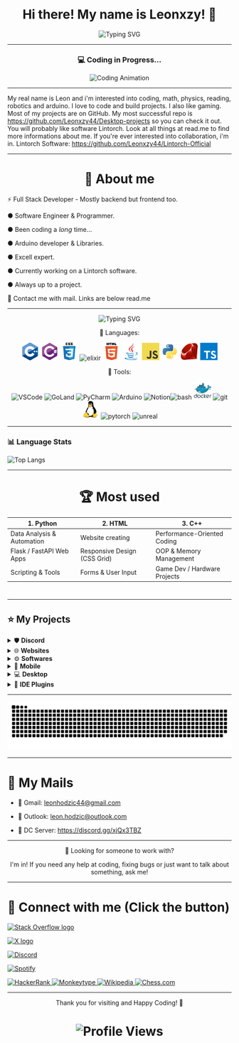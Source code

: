 <h1 align="center">Hi there! My name is Leonxzy! 👋 </h1>


<p align="center">
  <img src="https://readme-typing-svg.herokuapp.com?font=Fira+Code&size=25&pause=1000&color=1E90FF&center=true&vCenter=true&width=500&lines=%E2%80%8BSoftware+Developer+%7C+Programmer;%E2%80%8BOpen+Source+Enthusiast;%E2%80%8BTech+Explorer+%7C+Robotics" alt="Typing SVG" />
</p>

---

<div align="center">

### 💻 Coding in Progress...

![Coding Animation](https://media.giphy.com/media/qgQUggAC3Pfv687qPC/giphy.gif)

</div>


---


  


</p>

My real name is Leon and i'm interested into coding, math, physics, reading, robotics and arduino. I love to code and build projects. I also like gaming. Most of my projects are on GitHub. My most successful repo is https://github.com/Leonxzy44/Desktop-projects so you can check it out. You will probably like software Lintorch. Look at all things at read.me to find more informations about me. If you're ever interested into collaboration, i'm in. Lintorch Software: https://github.com/Leonxzy44/Lintorch-Official

---
<h1 align="center">💫 About me </h1>

<p align="center">

⚡ Full Stack Developer - Mostly backend but frontend too.

● Software Engineer & Programmer.

● Been coding a 𝘭𝘰𝘯𝘨 time...

● Arduino developer & Libraries.

● Excell expert.

● Currently working on a Lintorch software.

● Always up to a project.

📧 Contact me with mail. Links are below read.me

</p>

---



<p align="center">
  <img src="https://readme-typing-svg.herokuapp.com?font=Fira+Code&size=25&pause=1000&color=FFA500&center=true&vCenter=true&width=500&lines=Can't+start+coding+without+coffee;Mostly+coding+in+Python;Preferring+Backend;Coding+every+day" alt="Typing SVG" />
</p>



<p align="center">
  🧠 Languages:
<p align="center"> <a  target="_blank" rel="noreferrer"> <img src="https://raw.githubusercontent.com/devicons/devicon/master/icons/cplusplus/cplusplus-original.svg" alt="cplusplus" width="40" height="40"/> </a> <a  target="_blank" rel="noreferrer"> <img src="https://raw.githubusercontent.com/devicons/devicon/master/icons/csharp/csharp-original.svg" alt="csharp" width="40" height="40"/> </a> <a target="_blank" rel="noreferrer"> <img src="https://raw.githubusercontent.com/devicons/devicon/master/icons/css3/css3-original-wordmark.svg" alt="css3" width="40" height="40"/> </a> <a target="_blank" rel="noreferrer"> <img src="https://www.vectorlogo.zone/logos/elixir-lang/elixir-lang-icon.svg" alt="elixir" width="40" height="40"/> </a> <a target="_blank" rel="noreferrer"> <img src="https://raw.githubusercontent.com/devicons/devicon/master/icons/html5/html5-original-wordmark.svg" alt="html5" width="40" height="40"/> </a> <a target="_blank" rel="noreferrer"> <img src="https://raw.githubusercontent.com/devicons/devicon/master/icons/java/java-original.svg" alt="java" width="40" height="40"/> </a> <a target="_blank" rel="noreferrer"> <img src="https://raw.githubusercontent.com/devicons/devicon/master/icons/javascript/javascript-original.svg" alt="javascript" width="40" height="40"/> </a> <a target="_blank" rel="noreferrer"> <img src="https://raw.githubusercontent.com/devicons/devicon/master/icons/python/python-original.svg" alt="python" width="40" height="40"/> </a> <a target="_blank" rel="noreferrer"> <img src="https://raw.githubusercontent.com/devicons/devicon/master/icons/ruby/ruby-original.svg" alt="ruby" width="40" height="40"/> </a> <a target="_blank" rel="noreferrer"> <img src="https://raw.githubusercontent.com/devicons/devicon/master/icons/typescript/typescript-original.svg" alt="typescript" width="40" height="40"/> </a> </p>



<p align="center">
 📖 Tools:

</p>
<p align="center">
  <img src="https://cdn.jsdelivr.net/gh/devicons/devicon/icons/vscode/vscode-original.svg" alt="VSCode" width="40" height="40"/>
  <img src="https://cdn.jsdelivr.net/gh/devicons/devicon/icons/goland/goland-original.svg" alt="GoLand" width="40" height="40"/>
  <img src="https://cdn.jsdelivr.net/gh/devicons/devicon/icons/pycharm/pycharm-original.svg" alt="PyCharm" width="40" height="40"/>
  <img src="https://cdn.jsdelivr.net/gh/devicons/devicon/icons/arduino/arduino-original.svg" alt="Arduino" width="40" height="40"/>
  <img src="https://cdn.jsdelivr.net/gh/devicons/devicon/icons/notion/notion-original.svg" alt="Notion" width="40" height="40"/



<img src="https://www.vectorlogo.zone/logos/gnu_bash/gnu_bash-icon.svg" alt="bash" width="40" height="40"/> </a> <a target="_blank" rel="noreferrer"> <img src="https://raw.githubusercontent.com/devicons/devicon/master/icons/docker/docker-original-wordmark.svg" alt="docker" width="40" height="40"/> </a> <a  target="_blank" rel="noreferrer"> <img src="https://www.vectorlogo.zone/logos/git-scm/git-scm-icon.svg" alt="git" width="40" height="40"/> </a> <a  target="_blank" rel="noreferrer"> <img src="https://raw.githubusercontent.com/devicons/devicon/master/icons/linux/linux-original.svg" alt="linux" width="40" height="40"/> </a> <a  target="_blank" rel="noreferrer"> <img src="https://www.vectorlogo.zone/logos/pytorch/pytorch-icon.svg" alt="pytorch" width="40" height="40"/> </a> <a target="_blank" rel="noreferrer"> <img src="https://raw.githubusercontent.com/kenangundogan/fontisto/036b7eca71aab1bef8e6a0518f7329f13ed62f6b/icons/svg/brand/unreal-engine.svg" alt="unreal" width="40" height="40"/> </a> </p>

</p>




---

<p align="center">


### 📊 Language Stats

![Top Langs](https://github-readme-stats.vercel.app/api/top-langs/?username=Leonxzy44&layout=compact&theme=tokyonight&hide_border=true)

</p>

---



<h1 align="center">🏆 Most used </h1

<h1 align="center">

<div align="center">  <table>   <thead>     <tr>       <th>1. <strong>Python</strong></th>       <th>2. <strong>HTML</strong></th>       <th>3. <strong>C++</strong></th>     </tr>   </thead>   <tbody>     <tr>       <td>Data Analysis & Automation</td>       <td>Website creating</td>       <td>Performance-Oriented Coding</td>     </tr>     <tr>       <td>Flask / FastAPI Web Apps</td>       <td>Responsive Design (CSS Grid)</td>       <td>OOP & Memory Management</td>     </tr>     <tr>       <td>Scripting & Tools</td>       <td>Forms & User Input</td>       <td>Game Dev / Hardware Projects</td>     </tr>   </tbody> </table>  </div>

 <h1>

 ---
 ## ⭐ My Projects

<details>
  <summary>🛡️ <b>Discord</b></summary>

  - [**ModBot**](https://github.com/YOUR_USERNAME/modbot) — Powerful moderation bot with slash commands & auto-mod.  
  - [**Musicify**](https://github.com/YOUR_USERNAME/musicify) — Music bot powered by Discord.js & Spotify API.

</details>

<details>
  <summary>🌐 <b>Websites</b></summary>

  - [**Portfolio**](https://github.com/YOUR_USERNAME/portfolio) — Personal portfolio built with Next.js + Tailwind CSS.  
  - [**Blogify**](https://github.com/YOUR_USERNAME/blogify) — Static blog engine using Astro & Markdown.

</details>

<details>
  <summary>⚙️ <b>Softwares</b></summary>

  - [**Lintorch™**](https://github.com/Leonxzy44/Lintorch-Official) — Apps stored in a one software. 
  - [**Lindows AIX™**](https://github.com/Leonxzy44/Desktop-projects/tree/main/Lindows%20AIX%E2%84%A2) — Apps stored in a one software (old version).

</details>

<details>
  <summary>📱 <b>Mobile</b></summary>

  - [**FitTrack**](https://github.com/YOUR_USERNAME/fittrack) — Fitness tracking app built with Flutter.  
  - [**QuickNote**](https://github.com/YOUR_USERNAME/quicknote) — Minimal note app with end-to-end encryption.

</details>

<details>
  <summary>💻 <b>Desktop</b></summary>

  - [**Clippy**](https://github.com/YOUR_USERNAME/clippy) — Privacy-focused clipboard manager with sync & encryption *(Rust)*.  
  - [**Termi**](https://github.com/YOUR_USERNAME/termi) — A modern, customizable terminal emulator built with Electron.

</details>

<details>
  <summary>🧩 <b>IDE Plugins</b></summary>

  - [**Arduino Projects**](https://github.com/Leonxzy44/ArduinoProjects) — Arduino projects library.
  - [**Rusty Helper**](https://github.com/YOUR_USERNAME/rusty-helper) — Rust code snippets & lint hints extension.

</details>

---


<p align="center">
  <img src="https://raw.githubusercontent.com/Platane/snk/output/github-contribution-grid-snake.svg" alt="snake" />
</p>


---





#   📨 My Mails

-  🤝 Gmail:
leonhodzic44@gmail.com

-  📧 Outlook:              leon.hodzic@outlook.com

-  📡 DC Server:  https://discord.gg/xjQx3TBZ


---
<p align="center">
👤 Looking for someone to work with? 
</p>
<p align="center">
I'm in! If you need any help at coding, fixing bugs or just want to talk about something, ask me!

</p>

---

# 🍬 Connect with me (Click the button)





  <!-- Stack Overflow -->
  <a href="https://stackoverflow.com/users/30537744/leonxzy44" target="_blank">
    <img src="https://img.shields.io/badge/Stack_Overflow-F48024?style=for-the-badge&logo=stackoverflow&logoColor=white" alt="Stack Overflow logo"/>
  </a>


  <p align="left">
  <!-- Twitter/X -->
  <a href="https://x.com/LeonxzyDEV" target="_blank">
    <img src="https://img.shields.io/badge/X-000000?style=for-the-badge&logo=twitter&logoColor=white" alt="X logo"/>
  </a>

  <p align="left">
  <!-- Discord -->
  <a href="https://discord.com/channels/@leonxzy_" target="_blank">
    <img src="https://img.shields.io/badge/Discord-5865F2?style=for-the-badge&logo=discord&logoColor=white" alt="Discord"/>
  </a>

  <p align="left">
  <!-- Spotify -->
  <a href="https://open.spotify.com/user/31a5f6q7d6vszhg65tjld37ix5i4" target="_blank">
    <img src="https://img.shields.io/badge/Spotify-1DB954?style=for-the-badge&logo=spotify&logoColor=white" alt="Spotify"/>
  </a>
</p>



<!-- Profile Buttons -->
<p align="left">
  <a href="https://www.hackerrank.com/profile/Leon Hodžić">
    <img alt="HackerRank"
         src="https://img.shields.io/badge/HACKERRANK-2EC866?style=for-the-badge&logo=hackerrank&logoColor=white">
  </a>
  <a href="https://monkeytype.com/profile/Leonxzy">
    <img alt="Monkeytype"
         src="https://img.shields.io/badge/MONKEYTYPE-E2B714?style=for-the-badge&logo=monkeytype&logoColor=black">
  </a>
  <a href="https://en.wikipedia.org/wiki/User:Leon Hodzic">
    <img alt="Wikipedia"
         src="https://img.shields.io/badge/WIKIPEDIA-000000?style=for-the-badge&logo=wikipedia&logoColor=white">
  </a>
  <a href="https://www.chess.com/member/Leonxzy44">
    <img alt="Chess.com"
         src="https://img.shields.io/badge/CHESS.COM-81B64C?style=for-the-badge&logo=chessdotcom&logoColor=white">
  </a>
</p>

---






<p align="center"> Thank you for visiting and Happy Coding! 🌟

<h1 align="center"> 

   ![ Profile Views](https://komarev.com/ghpvc/?username=Leonxzy44&label=VIEWS&color=2f2f2f&style=for-the-badge)

 

   

   

   

  
</h1>


<!---
Leonxzy44/Leonxzy44 is a ✨ special ✨ repository because its `README.md` (this file) appears on your GitHub profile.
You can click the Preview link to take a look at your changes.
--->

